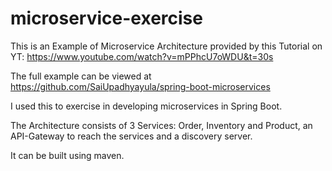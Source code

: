 # microservice-exercise

This is an Example of Microservice Architecture provided by this Tutorial on YT: https://www.youtube.com/watch?v=mPPhcU7oWDU&t=30s

The full example can be viewed at https://github.com/SaiUpadhyayula/spring-boot-microservices

I used this to exercise in developing microservices in Spring Boot.

The Architecture consists of 3 Services: Order, Inventory and Product, an API-Gateway to reach the services and a discovery server.

It can be built using maven.

